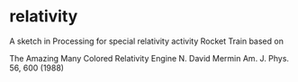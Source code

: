 relativity
==========

A sketch in Processing for special relativity activity Rocket Train based on 

The Amazing Many Colored Relativity Engine
N. David Mermin
Am. J. Phys. 56, 600 (1988)

